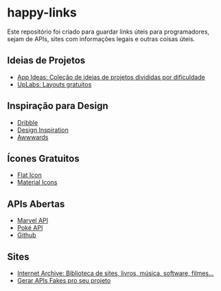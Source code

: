 # happy-links
Este repositório foi criado para guardar links úteis para programadores, sejam de APIs, sites com informações legais e outras coisas úteis.

## Ideias de Projetos
<ul>
  <li><a href="https://github.com/florinpop17/app-ideas" rel="nofollow">App Ideas: Coleção de ideias de projetos divididas por dificuldade</a></li>
  <li><a href="https://www.uplabs.com/" rel="nofollow">UpLabs: Layouts gratuitos</a></li>
</ul>

## Inspiração para Design
<ul>
  <li><a href="https://dribbble.com/" rel="nofollow">Dribble</a></li>
  <li><a href="https://www.designspiration.com/" rel="nofollow">Design Inspiration</a></li>
  <li><a href="https://www.awwwards.com/" rel="nofollow">Awwwards</a></li>
</ul>

## Ícones Gratuitos
<ul>
  <li><a href="https://www.flaticon.com/" rel="nofollow">Flat Icon</a></li>
  <li><a href="https://material.io/resources/icons/?style=baseline" rel="nofollow">Material Icons</a></li>
</ul>

## APIs Abertas
<ul>
  <li><a href="https://developer.marvel.com/docs/" rel="nofollow">Marvel API</a></li>
  <li><a href="https://pokeapi.co/" rel="nofollow">Poké API</a></li>
  <li><a href="https://api.github.com/users/carollira" rel="nofollow">Github</a></li>
</ul>

## Sites
<ul>
  <li><a href="https://archive.org/" rel="nofollow">Internet Archive: Biblioteca de sites, livros, música, software, filmes...</a></li>
  <li><a href="https://github.com/typicode/json-server" rel="nofollow">Gerar APIs Fakes pro seu projeto</a></li>
</ul>

<!--
<ul>
  <li><a href="" rel="nofollow"></a></li>
</ul>
-->
